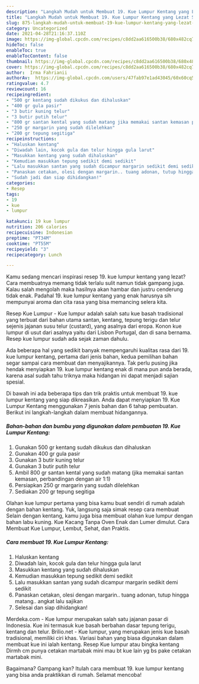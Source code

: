 ```yaml
---
description: "Langkah Mudah untuk Membuat 19. Kue Lumpur Kentang yang Lezat Sekali"
title: "Langkah Mudah untuk Membuat 19. Kue Lumpur Kentang yang Lezat Sekali"
slug: 875-langkah-mudah-untuk-membuat-19-kue-lumpur-kentang-yang-lezat-sekali
category: Uncategorized
date: 2021-04-28T21:16:37.110Z
image: https://img-global.cpcdn.com/recipes/c8dd2aa616500b38/680x482cq70/19-kue-lumpur-kentang-foto-resep-utama.jpg
hideToc: false
enableToc: true
enableTocContent: false
thumbnail: https://img-global.cpcdn.com/recipes/c8dd2aa616500b38/680x482cq70/19-kue-lumpur-kentang-foto-resep-utama.jpg
cover: https://img-global.cpcdn.com/recipes/c8dd2aa616500b38/680x482cq70/19-kue-lumpur-kentang-foto-resep-utama.jpg
author:  Irma Fahrianii
authorAv:  https://img-global.cpcdn.com/users/47fab97e1ad43045/60x60cq50/avatar.jpg
ratingvalue: 4.7
reviewcount: 16
recipeingredient:
- "500 gr kentang sudah dikukus dan dihaluskan"
- "400 gr gula pasir"
- "3 butir kuning telur"
- "3 butir putih telur"
- "800 gr santan kental yang sudah matang jika memakai santan kemasan perbandingan dengan air 11"
- "250 gr margarin yang sudah dilelehkan"
- "200 gr tepung segitiga"
recipeinstructions:
- "Haluskan kentang"
- "Diwadah lain, kocok gula dan telur hingga gula larut"
- "Masukkan kentang yang sudah dihaluskan"
- "Kemudian masukkan tepung sedikit demi sedikit"
- "Lalu masukkan santan yang sudah dicampur margarin sedikit demi sedikit"
- "Panaskan cetakan, olesi dengan margarin.. tuang adonan, tutup hingga matang.. angkat lalu sajikan"
- "Sudah jadi dan siap dihidangkan!"
categories:
- Resep
tags:
- 19
- kue
- lumpur

katakunci: 19 kue lumpur 
nutrition: 206 calories
recipecuisine: Indonesian
preptime: "PT34M"
cooktime: "PT55M"
recipeyield: "3"
recipecategory: Lunch

---
```



Kamu sedang mencari inspirasi resep 19. kue lumpur kentang yang lezat? Cara membuatnya memang tidak terlalu sulit namun tidak gampang juga. Kalau salah mengolah maka hasilnya akan hambar dan justru cenderung tidak enak. Padahal 19. kue lumpur kentang yang enak harusnya sih mempunyai aroma dan cita rasa yang bisa memancing selera kita.


Resep Kue Lumpur - Kue lumpur adalah salah satu kue basah tradisional yang terbuat dari bahan utama santan, kentang, tepung terigu dan telur sejenis jajanan susu telur (custard), yang asalnya dari eropa. Konon kue lumpur di usut dari asalnya yaitu dari Lisbon Portugal, dan di sana bernama. Resep kue lumpur sudah ada sejak zaman dahulu.

Ada beberapa hal yang sedikit banyak mempengaruhi kualitas rasa dari 19. kue lumpur kentang, pertama dari jenis bahan, kedua pemilihan bahan segar sampai cara membuat dan menyajikannya. Tak perlu pusing jika hendak menyiapkan 19. kue lumpur kentang enak di mana pun anda berada, karena asal sudah tahu triknya maka hidangan ini dapat menjadi sajian spesial.


Di bawah ini ada beberapa tips dan trik praktis untuk membuat 19. kue lumpur kentang yang siap dikreasikan. Anda dapat menyiapkan 19. Kue Lumpur Kentang menggunakan 7 jenis bahan dan 6 tahap pembuatan. Berikut ini langkah-langkah dalam membuat hidangannya.

<!--inarticleads1-->

##### Bahan-bahan dan bumbu yang digunakan dalam pembuatan 19. Kue Lumpur Kentang:

1. Gunakan 500 gr kentang sudah dikukus dan dihaluskan
1. Gunakan 400 gr gula pasir
1. Gunakan 3 butir kuning telur
1. Gunakan 3 butir putih telur
1. Ambil 800 gr santan kental yang sudah matang (jika memakai santan kemasan, perbandingan dengan air 1:1)
1. Persiapkan 250 gr margarin yang sudah dilelehkan
1. Sediakan 200 gr tepung segitiga


Olahan kue lumpur pertama yang bisa kamu buat sendiri di rumah adalah dengan bahan kentang. Yuk, langsung saja simak resep cara membuat Selain dengan kentang, kamu juga bisa membuat olahan kue lumpur dengan bahan labu kuning. Kue Kacang Tanpa Oven Enak dan Lumer dimulut. Cara Membuat Kue Lumpur, Lembut, Sehat, dan Praktis. 

<!--inarticleads2-->

##### Cara membuat 19. Kue Lumpur Kentang:

1. Haluskan kentang
1. Diwadah lain, kocok gula dan telur hingga gula larut
1. Masukkan kentang yang sudah dihaluskan
1. Kemudian masukkan tepung sedikit demi sedikit
1. Lalu masukkan santan yang sudah dicampur margarin sedikit demi sedikit
1. Panaskan cetakan, olesi dengan margarin.. tuang adonan, tutup hingga matang.. angkat lalu sajikan
1. Selesai dan siap dihidangkan!

Merdeka.com - Kue lumpur merupakan salah satu jajanan pasar di Indonesia. Kue ini termasuk kue basah berbahan dasar tepung terigu, kentang dan telur. Brilio.net - Kue lumpur, yang merupakan jenis kue basah tradisional, memiliki ciri khas. Variasi bahan yang biasa digunakan dalam membuat kue ini ialah kentang. Resep Kue lumpur atau bingka kentang Dirmh cm punya cetakan martabak mini mau bt kue lain yg bs pake cetakan martabak mini. 

Bagaimana? Gampang kan? Itulah cara membuat 19. kue lumpur kentang yang bisa anda praktikkan di rumah. Selamat mencoba!
